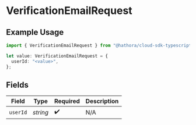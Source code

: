 # VerificationEmailRequest

## Example Usage

```typescript
import { VerificationEmailRequest } from "@hathora/cloud-sdk-typescript/models/components";

let value: VerificationEmailRequest = {
  userId: "<value>",
};
```

## Fields

| Field              | Type               | Required           | Description        |
| ------------------ | ------------------ | ------------------ | ------------------ |
| `userId`           | *string*           | :heavy_check_mark: | N/A                |